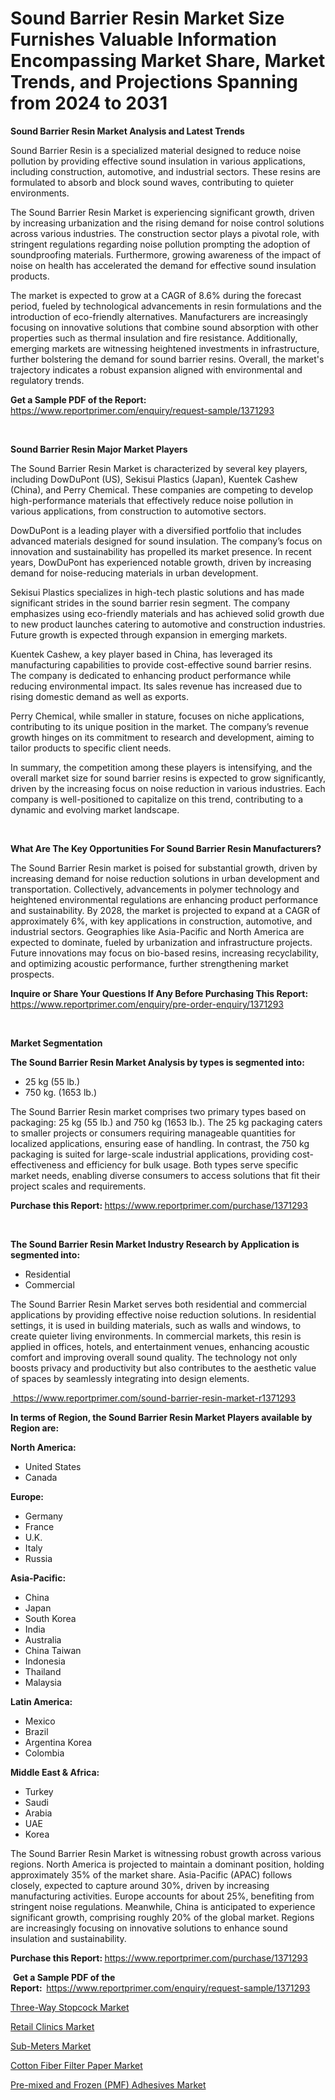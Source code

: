 <p><h1>Sound Barrier Resin Market Size Furnishes Valuable Information Encompassing Market Share, Market Trends, and Projections Spanning from 2024 to 2031</h1></p><p><strong>Sound Barrier Resin Market Analysis and Latest Trends</strong></p>
<p><p>Sound Barrier Resin is a specialized material designed to reduce noise pollution by providing effective sound insulation in various applications, including construction, automotive, and industrial sectors. These resins are formulated to absorb and block sound waves, contributing to quieter environments.</p><p>The Sound Barrier Resin Market is experiencing significant growth, driven by increasing urbanization and the rising demand for noise control solutions across various industries. The construction sector plays a pivotal role, with stringent regulations regarding noise pollution prompting the adoption of soundproofing materials. Furthermore, growing awareness of the impact of noise on health has accelerated the demand for effective sound insulation products.</p><p>The market is expected to grow at a CAGR of 8.6% during the forecast period, fueled by technological advancements in resin formulations and the introduction of eco-friendly alternatives. Manufacturers are increasingly focusing on innovative solutions that combine sound absorption with other properties such as thermal insulation and fire resistance. Additionally, emerging markets are witnessing heightened investments in infrastructure, further bolstering the demand for sound barrier resins. Overall, the market's trajectory indicates a robust expansion aligned with environmental and regulatory trends.</p></p>
<p><strong>Get a Sample PDF of the Report:&nbsp;</strong> <a href="https://www.reportprimer.com/enquiry/request-sample/1371293">https://www.reportprimer.com/enquiry/request-sample/1371293</a></p>
<p>&nbsp;</p>
<p><strong>Sound Barrier Resin Major Market Players</strong></p>
<p><p>The Sound Barrier Resin Market is characterized by several key players, including DowDuPont (US), Sekisui Plastics (Japan), Kuentek Cashew (China), and Perry Chemical. These companies are competing to develop high-performance materials that effectively reduce noise pollution in various applications, from construction to automotive sectors.</p><p>DowDuPont is a leading player with a diversified portfolio that includes advanced materials designed for sound insulation. The company’s focus on innovation and sustainability has propelled its market presence. In recent years, DowDuPont has experienced notable growth, driven by increasing demand for noise-reducing materials in urban development.</p><p>Sekisui Plastics specializes in high-tech plastic solutions and has made significant strides in the sound barrier resin segment. The company emphasizes using eco-friendly materials and has achieved solid growth due to new product launches catering to automotive and construction industries. Future growth is expected through expansion in emerging markets.</p><p>Kuentek Cashew, a key player based in China, has leveraged its manufacturing capabilities to provide cost-effective sound barrier resins. The company is dedicated to enhancing product performance while reducing environmental impact. Its sales revenue has increased due to rising domestic demand as well as exports.</p><p>Perry Chemical, while smaller in stature, focuses on niche applications, contributing to its unique position in the market. The company’s revenue growth hinges on its commitment to research and development, aiming to tailor products to specific client needs.</p><p>In summary, the competition among these players is intensifying, and the overall market size for sound barrier resins is expected to grow significantly, driven by the increasing focus on noise reduction in various industries. Each company is well-positioned to capitalize on this trend, contributing to a dynamic and evolving market landscape.</p></p>
<p>&nbsp;</p>
<p><strong>What Are The Key Opportunities For Sound Barrier Resin Manufacturers?</strong></p>
<p><p>The Sound Barrier Resin market is poised for substantial growth, driven by increasing demand for noise reduction solutions in urban development and transportation. Collectively, advancements in polymer technology and heightened environmental regulations are enhancing product performance and sustainability. By 2028, the market is projected to expand at a CAGR of approximately 6%, with key applications in construction, automotive, and industrial sectors. Geographies like Asia-Pacific and North America are expected to dominate, fueled by urbanization and infrastructure projects. Future innovations may focus on bio-based resins, increasing recyclability, and optimizing acoustic performance, further strengthening market prospects.</p></p>
<p><strong>Inquire or Share Your Questions If Any Before Purchasing This Report:</strong> <a href="https://www.reportprimer.com/enquiry/pre-order-enquiry/1371293">https://www.reportprimer.com/enquiry/pre-order-enquiry/1371293</a></p>
<p>&nbsp;</p>
<p><strong>Market Segmentation</strong></p>
<p><strong>The Sound Barrier Resin Market Analysis by types is segmented into:</strong></p>
<p><ul><li>25 kg (55 lb.)</li><li>750 kg. (1653 lb.)</li></ul></p>
<p><p>The Sound Barrier Resin market comprises two primary types based on packaging: 25 kg (55 lb.) and 750 kg (1653 lb.). The 25 kg packaging caters to smaller projects or consumers requiring manageable quantities for localized applications, ensuring ease of handling. In contrast, the 750 kg packaging is suited for large-scale industrial applications, providing cost-effectiveness and efficiency for bulk usage. Both types serve specific market needs, enabling diverse consumers to access solutions that fit their project scales and requirements.</p></p>
<p><strong>Purchase this Report:&nbsp;</strong><a href="https://www.reportprimer.com/purchase/1371293">https://www.reportprimer.com/purchase/1371293</a></p>
<p>&nbsp;</p>
<p><strong>The Sound Barrier Resin Market Industry Research by Application is segmented into:</strong></p>
<p><ul><li>Residential</li><li>Commercial</li></ul></p>
<p><p>The Sound Barrier Resin Market serves both residential and commercial applications by providing effective noise reduction solutions. In residential settings, it is used in building materials, such as walls and windows, to create quieter living environments. In commercial markets, this resin is applied in offices, hotels, and entertainment venues, enhancing acoustic comfort and improving overall sound quality. The technology not only boosts privacy and productivity but also contributes to the aesthetic value of spaces by seamlessly integrating into design elements.</p></p>
<p><a href="https://www.reportprimer.com/sound-barrier-resin-market-r1371293">&nbsp;https://www.reportprimer.com/sound-barrier-resin-market-r1371293</a></p>
<p><strong>In terms of Region, the Sound Barrier Resin Market Players available by Region are:</strong></p>
<p>
    <p> <strong> North America: </strong>
        <ul>
            <li>United States</li>
            <li>Canada</li>
        </ul>
        </p> 
    <p> <strong> Europe: </strong>
        <ul>
            <li>Germany</li>
            <li>France</li>
            <li>U.K.</li>
            <li>Italy</li>
            <li>Russia</li>
        </ul>
        </p> 
    <p> <strong> Asia-Pacific: </strong>
        <ul>
            <li>China</li>
            <li>Japan</li>
            <li>South Korea</li>
            <li>India</li>
            <li>Australia</li>
            <li>China Taiwan</li>
            <li>Indonesia</li>
            <li>Thailand</li>
            <li>Malaysia</li>
        </ul>
        </p> 
    <p> <strong> Latin America: </strong>
        <ul>
            <li>Mexico</li>
            <li>Brazil</li>
            <li>Argentina Korea</li>
            <li>Colombia</li>
        </ul>
        </p> 
    <p> <strong> Middle East & Africa: </strong>
        <ul>
            <li>Turkey</li>
            <li>Saudi</li>
            <li>Arabia</li>
            <li>UAE</li>
            <li>Korea</li>
        </ul>
    </p>
    </p>
<p><p>The Sound Barrier Resin Market is witnessing robust growth across various regions. North America is projected to maintain a dominant position, holding approximately 35% of the market share. Asia-Pacific (APAC) follows closely, expected to capture around 30%, driven by increasing manufacturing activities. Europe accounts for about 25%, benefiting from stringent noise regulations. Meanwhile, China is anticipated to experience significant growth, comprising roughly 20% of the global market. Regions are increasingly focusing on innovative solutions to enhance sound insulation and sustainability.</p></p>
<p><strong>Purchase this Report: </strong><a href="https://www.reportprimer.com/purchase/1371293">https://www.reportprimer.com/purchase/1371293</a></p>
<p>&nbsp;<strong>Get a Sample PDF of the Report:&nbsp;&nbsp;</strong><a href="https://www.reportprimer.com/enquiry/request-sample/1371293">https://www.reportprimer.com/enquiry/request-sample/1371293</a></p>
<p><strong></strong></p>
<p><p><a href="https://medium.com/@mabenkhyari11/strategic-market-insights-into-the-global-three-way-stopcock-market-2024-2031-bbb8be9d0417">Three-Way Stopcock Market</a></p><p><a href="https://www.linkedin.com/pulse/retail-clinics-market-trends-strategic-insights-2024-2031-o32fc">Retail Clinics Market</a></p><p><a href="https://medium.com/@mabenkhyari11/how-regional-markets-are-adapting-to-sub-meters-market-innovations-8faa228e9a13?postPublishedType=repub">Sub-Meters Market</a></p><p><a href="https://issuu.com/reportprime-2/docs/cotton-fiber-filter-paper-market-si_5f28b4f17a4de0">Cotton Fiber Filter Paper Market</a></p><p><a href="https://issuu.com/reportprime-2/docs/pre-mixed-and-frozen-pmf-adhesives-_6ad886b5ec8e44">Pre-mixed and Frozen (PMF) Adhesives Market</a></p></p>